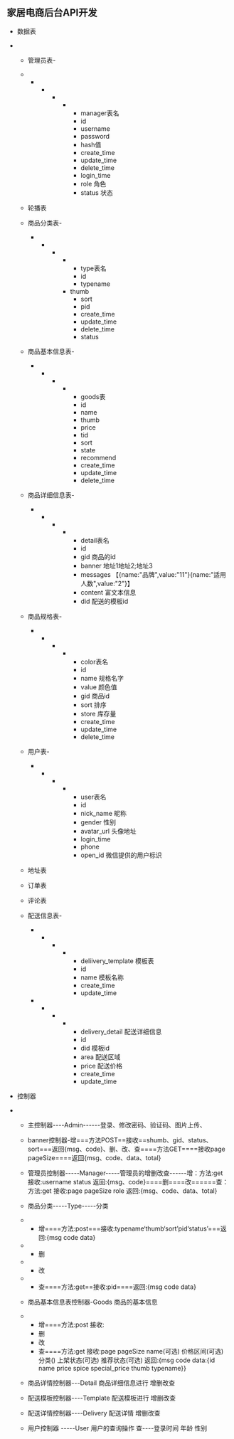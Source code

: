 ## 家居电商后台API开发

- 数据表
- - 管理员表-
  
  - - - - - - manager表名
            - id
            - username
            - password
            - hash值
            - create_time
            - update_time
            - delete_time
            - login_time
            - role         角色
            - status     状态
    
  - 轮播表
  
  - 商品分类表- 
  
    - - - - - type表名
            - id
            - typename
          - thumb
            - sort
            - pid
            - create_time
            - update_time
            - delete_time
            - status
  
  - 商品基本信息表-
  
    - - - - - goods表
            - id
            - name
            - thumb
            - price
            - tid
            - sort
            - state
            - recommend
            - create_time
            - update_time
            - delete_time
  
  - 商品详细信息表-
  
    - - - - - detail表名
            - id
            - gid  商品的id
            - banner  地址1地址2;地址3
            - messages 【{name:"品牌",value:"11"}{name:"适用人数",value:"2"}】
            - content   富文本信息
            - did      配送的模板id
  
  - 商品规格表- 
  
    - - - - - color表名
            - id
            - name  规格名字
            - value  颜色值
            - gid     商品id
            - sort    排序
            - store  库存量
            - create_time
            - update_time
            - delete_time
  
  - 用户表-
  
    - - - - - user表名
            - id
            - nick_name  昵称
            - gender  性别
            - avatar_url   头像地址
            - login_time
            - phone
            - open_id  微信提供的用户标识
  
  - 地址表
  
  - 订单表
  
  - 评论表
  
  - 配送信息表- 
  
    - - - - - deliivery_template 模板表
            - id
            - name  模板名称
            - create_time
            - update_time
  
    - - - - - delivery_detail 配送详细信息
            - id
            - did  模板id
            - area  配送区域
            - price  配送价格
            - create_time
            - update_time
  
- 控制器
- - 主控制器----Admin------登录、修改密码、验证码、图片上传、
  - banner控制器-增===方法POST==接收==shumb、gid、status、sort===返回{msg、code}、删、改、查====方法GET====接收page pageSize====返回{msg、code、data、total}
  - 管理员控制器-----Manager-----管理员的增删改查------增：方法:get 接收:username status 返回:{msg、code}====删====改======查：方法:get 接收:page pageSize role 返回:{msg、code、data、total}
  - 商品分类-----Type-----分类
  - - 增====方法:post===接收:typename‘thumb‘sort’pid‘status’===返回:{msg code data}
  - - 删
  - - 改
  - - 查====方法:get==接收:pid====返回:{msg code data}
  - 商品基本信息表控制器-Goods 商品的基本信息
  - - 增====方法:post 接收:
    - 删
    - 改
    - 查====方法:get 接收:page pageSize name(可选) 价格区间(可选) 分类() 上架状态(可选) 推荐状态(可选) 返回:{msg code data:{id name price spice special_price thumb typename}}
  
  - 商品详情控制器---Detail  商品详细信息进行 增删改查
  - 配送模板控制器----Template 配送模板进行  增删改查
  - 配送详情控制器----Delivery  配送详情 增删改查
  - 用户控制器 -----User 用户的查询操作  查----登录时间 年龄  性别     